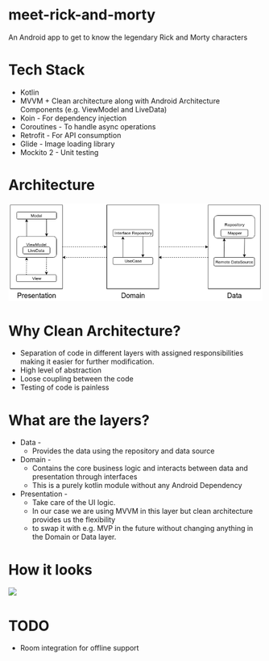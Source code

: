 # meet-rick-and-morty
An Android app to get to know the legendary Rick and Morty characters

# Tech Stack
* Kotlin
* MVVM + Clean architecture along with Android Architecture Components (e.g. ViewModel and LiveData)
* Koin - For dependency injection
* Coroutines - To handle async operations
* Retrofit - For API consumption
* Glide - Image loading library
* Mockito 2 - Unit testing

# Architecture
![](Rick-And-Morty-App-Architecture.png)

# Why Clean Architecture?
* Separation of code in different layers with assigned responsibilities making it easier for further modification.
* High level of abstraction
* Loose coupling between the code
* Testing of code is painless

# What are the layers?
* Data -
  * Provides the data using the repository and data source
* Domain -
  * Contains the core business logic and interacts between data and presentation through interfaces
  * This is a purely kotlin module without any Android Dependency
* Presentation -
  * Take care of the UI logic.
  * In our case we are using MVVM in this layer but clean architecture provides us the flexibility
  * to swap it with e.g. MVP in the future without changing anything in the Domain or Data layer.

# How it looks
![](Rick_and_morty.gif)

# TODO
* Room integration for offline support